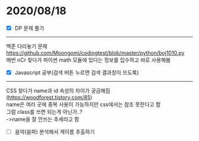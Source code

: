 # 2020/08/18

- [x]  DP 문제 풀기<br/>
------------------------------
백준 다리놓기 문제 <https://github.com/Moongomi/codingtest/blob/master/python/boj1010.py><br/>
매번 nCr 찾다가 파이썬 math 모듈에 있다는 정보를 입수하고 바로 사용해봄<br/>
- [x]  Javascript 공부(검색 버튼 누르면 검색 결과창이 뜨도록)<br/>
---------------------------------------------
CSS 찾다가 name과 id 속성의 차이가 궁금해짐 (<https://woodforest.tistory.com/85>)<br/>
name은 여러 곳에 중복 사용이 가능하지만 css에서는 참조 못한다고 함<br/>
그럼 class를 쓰면 되는게 아닌가..?<br/>
->name을 잘 안쓰는 추세라고 함<br/>
- [ ]  음악(음파) 분석해서 계이름 추출하기
